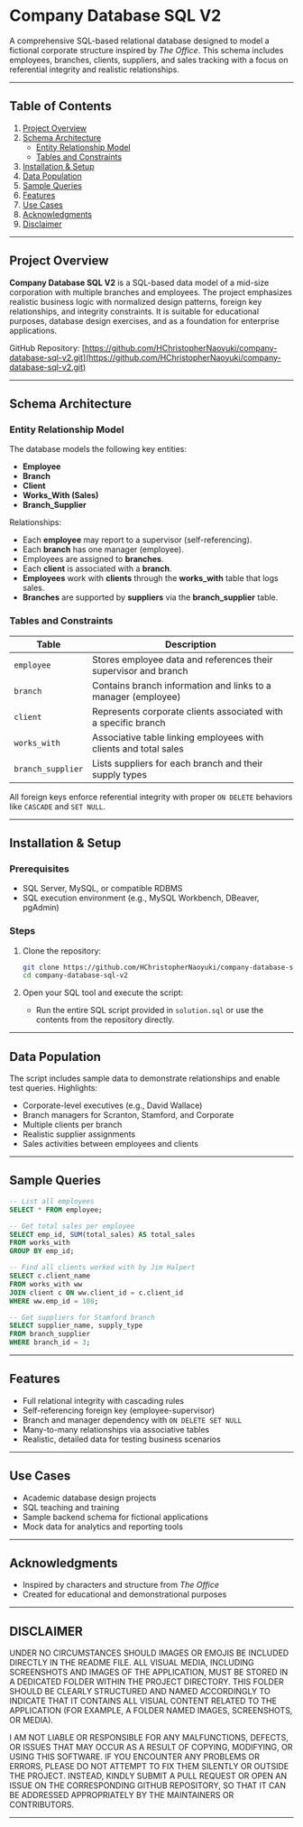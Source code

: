 # Company Database SQL V2

A comprehensive SQL-based relational database designed to model a fictional corporate 
structure inspired by *The Office*. This schema includes employees, branches, clients, 
suppliers, and sales tracking with a focus on referential integrity and realistic relationships.

---

## Table of Contents

1. [Project Overview](#project-overview)
2. [Schema Architecture](#schema-architecture)
   * [Entity Relationship Model](#entity-relationship-model)
   * [Tables and Constraints](#tables-and-constraints)
3. [Installation & Setup](#installation--setup)
4. [Data Population](#data-population)
5. [Sample Queries](#sample-queries)
6. [Features](#features)
7. [Use Cases](#use-cases)
8. [Acknowledgments](#acknowledgments)
9. [Disclaimer](#disclaimer)

---

## Project Overview

**Company Database SQL V2** is a SQL-based data model of a mid-size corporation with multiple branches and employees. 
The project emphasizes realistic business logic with normalized design patterns, foreign key relationships, and integrity constraints. 
It is suitable for educational purposes, database design exercises, and as a foundation for enterprise applications.

GitHub Repository: [https://github.com/HChristopherNaoyuki/company-database-sql-v2.git](https://github.com/HChristopherNaoyuki/company-database-sql-v2.git)

---

## Schema Architecture

### Entity Relationship Model

The database models the following key entities:

* **Employee**
* **Branch**
* **Client**
* **Works\_With (Sales)**
* **Branch\_Supplier**

Relationships:

* Each **employee** may report to a supervisor (self-referencing).
* Each **branch** has one manager (employee).
* Employees are assigned to **branches**.
* Each **client** is associated with a **branch**.
* **Employees** work with **clients** through the **works\_with** table that logs sales.
* **Branches** are supported by **suppliers** via the **branch\_supplier** table.

### Tables and Constraints

| Table             | Description                                                      |
| ----------------- | ---------------------------------------------------------------- |
| `employee`        | Stores employee data and references their supervisor and branch  |
| `branch`          | Contains branch information and links to a manager (employee)    |
| `client`          | Represents corporate clients associated with a specific branch   |
| `works_with`      | Associative table linking employees with clients and total sales |
| `branch_supplier` | Lists suppliers for each branch and their supply types           |

All foreign keys enforce referential integrity with proper `ON DELETE` behaviors like `CASCADE` and `SET NULL`.

---

## Installation & Setup

### Prerequisites

* SQL Server, MySQL, or compatible RDBMS
* SQL execution environment (e.g., MySQL Workbench, DBeaver, pgAdmin)

### Steps

1. Clone the repository:

   ```bash
   git clone https://github.com/HChristopherNaoyuki/company-database-sql-v2.git
   cd company-database-sql-v2
   ```

2. Open your SQL tool and execute the script:

   * Run the entire SQL script provided in `solution.sql` or use the contents from the repository directly.

---

## Data Population

The script includes sample data to demonstrate relationships and enable test queries. Highlights:

* Corporate-level executives (e.g., David Wallace)
* Branch managers for Scranton, Stamford, and Corporate
* Multiple clients per branch
* Realistic supplier assignments
* Sales activities between employees and clients

---

## Sample Queries

```sql
-- List all employees
SELECT * FROM employee;

-- Get total sales per employee
SELECT emp_id, SUM(total_sales) AS total_sales
FROM works_with
GROUP BY emp_id;

-- Find all clients worked with by Jim Halpert
SELECT c.client_name
FROM works_with ww
JOIN client c ON ww.client_id = c.client_id
WHERE ww.emp_id = 108;

-- Get suppliers for Stamford branch
SELECT supplier_name, supply_type
FROM branch_supplier
WHERE branch_id = 3;
```

---

## Features

* Full relational integrity with cascading rules
* Self-referencing foreign key (employee-supervisor)
* Branch and manager dependency with `ON DELETE SET NULL`
* Many-to-many relationships via associative tables
* Realistic, detailed data for testing business scenarios

---

## Use Cases

* Academic database design projects
* SQL teaching and training
* Sample backend schema for fictional applications
* Mock data for analytics and reporting tools

---

## Acknowledgments

* Inspired by characters and structure from *The Office*
* Created for educational and demonstrational purposes

---

## DISCLAIMER

UNDER NO CIRCUMSTANCES SHOULD IMAGES OR EMOJIS BE INCLUDED DIRECTLY 
IN THE README FILE. ALL VISUAL MEDIA, INCLUDING SCREENSHOTS AND IMAGES 
OF THE APPLICATION, MUST BE STORED IN A DEDICATED FOLDER WITHIN THE 
PROJECT DIRECTORY. THIS FOLDER SHOULD BE CLEARLY STRUCTURED AND NAMED 
ACCORDINGLY TO INDICATE THAT IT CONTAINS ALL VISUAL CONTENT RELATED TO 
THE APPLICATION (FOR EXAMPLE, A FOLDER NAMED IMAGES, SCREENSHOTS, OR MEDIA).

I AM NOT LIABLE OR RESPONSIBLE FOR ANY MALFUNCTIONS, DEFECTS, OR ISSUES 
THAT MAY OCCUR AS A RESULT OF COPYING, MODIFYING, OR USING THIS SOFTWARE. 
IF YOU ENCOUNTER ANY PROBLEMS OR ERRORS, PLEASE DO NOT ATTEMPT TO FIX THEM 
SILENTLY OR OUTSIDE THE PROJECT. INSTEAD, KINDLY SUBMIT A PULL REQUEST 
OR OPEN AN ISSUE ON THE CORRESPONDING GITHUB REPOSITORY, SO THAT IT CAN 
BE ADDRESSED APPROPRIATELY BY THE MAINTAINERS OR CONTRIBUTORS.

---
